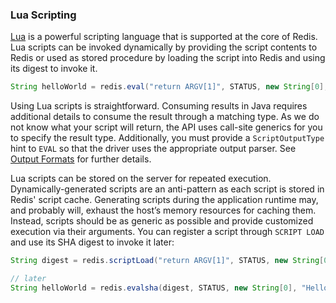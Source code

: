 ### Lua Scripting

[Lua](https://redis.io/topics/lua-api) is a powerful scripting language
that is supported at the core of Redis. Lua scripts can be invoked
dynamically by providing the script contents to Redis or used as stored
procedure by loading the script into Redis and using its digest to
invoke it.

<div class="informalexample">

``` java
String helloWorld = redis.eval("return ARGV[1]", STATUS, new String[0], "Hello World");
```

</div>

Using Lua scripts is straightforward. Consuming results in Java requires
additional details to consume the result through a matching type. As we
do not know what your script will return, the API uses call-site
generics for you to specify the result type. Additionally, you must
provide a `ScriptOutputType` hint to `EVAL` so that the driver uses the
appropriate output parser. See [Output Formats](redis-functions.md#output-formats) for
further details.

Lua scripts can be stored on the server for repeated execution.
Dynamically-generated scripts are an anti-pattern as each script is
stored in Redis' script cache. Generating scripts during the application
runtime may, and probably will, exhaust the host’s memory resources for
caching them. Instead, scripts should be as generic as possible and
provide customized execution via their arguments. You can register a
script through `SCRIPT LOAD` and use its SHA digest to invoke it later:

<div class="informalexample">

``` java
String digest = redis.scriptLoad("return ARGV[1]", STATUS, new String[0], "Hello World");

// later
String helloWorld = redis.evalsha(digest, STATUS, new String[0], "Hello World");
```

</div>